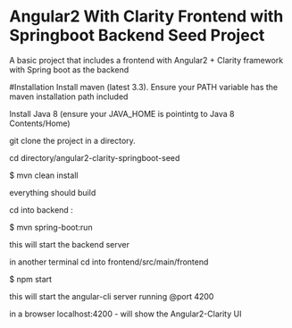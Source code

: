# Angular2 With Clarity Frontend with Springboot Backend Seed Project
A basic project that includes a frontend with Angular2 + Clarity framework with Spring boot as the backend

#Installation
Install maven (latest 3.3). Ensure your PATH variable has the maven installation path included

Install Java 8 (ensure your JAVA_HOME is pointintg to Java 8 Contents/Home) 

git clone the project in a directory. 

cd directory/angular2-clarity-springboot-seed

$ mvn clean install

everything should build

cd into backend : 

$ mvn spring-boot:run

this will start the backend server

in another terminal cd into frontend/src/main/frontend

$ npm start

this will start the angular-cli server running @port 4200

in a browser localhost:4200 - will show the Angular2-Clarity UI 
